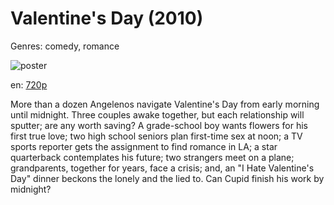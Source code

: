 # Valentine's Day (2010)

Genres: comedy, romance

![poster](http://image.tmdb.org/t/p/w500/qrZ49dcenKqtRWSbOK8zWLQC6GG.jpg)

en:
  [720p](magnet:?xt=urn:btih:6701D4610957FE8A451E5134BB823EA5AD8798FF&tr=udp://glotorrents.pw:6969/announce&tr=udp://tracker.opentrackr.org:1337/announce&tr=udp://torrent.gresille.org:80/announce&tr=udp://tracker.openbittorrent.com:80&tr=udp://tracker.coppersurfer.tk:6969&tr=udp://tracker.leechers-paradise.org:6969&tr=udp://p4p.arenabg.ch:1337&tr=udp://tracker.internetwarriors.net:1337)
  


More than a dozen Angelenos navigate Valentine's Day from early morning until midnight. Three couples awake together, but each relationship will sputter; are any worth saving? A grade-school boy wants flowers for his first true love; two high school seniors plan first-time sex at noon; a TV sports reporter gets the assignment to find romance in LA; a star quarterback contemplates his future; two strangers meet on a plane; grandparents, together for years, face a crisis; and, an "I Hate Valentine's Day" dinner beckons the lonely and the lied to. Can Cupid finish his work by midnight?